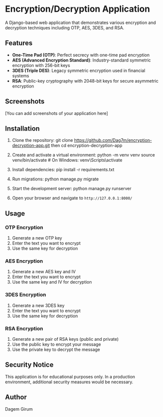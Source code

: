 # Encryption/Decryption Application

A Django-based web application that demonstrates various encryption and decryption techniques including OTP, AES, 3DES, and RSA.

## Features

- **One-Time Pad (OTP)**: Perfect secrecy with one-time pad encryption
- **AES (Advanced Encryption Standard)**: Industry-standard symmetric encryption with 256-bit keys
- **3DES (Triple DES)**: Legacy symmetric encryption used in financial systems
- **RSA**: Public-key cryptography with 2048-bit keys for secure asymmetric encryption

## Screenshots

[You can add screenshots of your application here]

## Installation

1. Clone the repository: git clone https://github.com/Dag7m/encryption-decryption-app.git then cd encryption-decryption-app

2. Create and activate a virtual environment: python -m venv venv
source venv/bin/activate  # On Windows: venv\Scripts\activate
  
3. Install dependencies: pip install -r requirements.txt

4. Run migrations: python manage.py migrate
5. Start the development server: python manage.py runserver
6. Open your browser and navigate to `http://127.0.0.1:8000/`

## Usage

### OTP Encryption
1. Generate a new OTP key
2. Enter the text you want to encrypt
3. Use the same key for decryption

### AES Encryption
1. Generate a new AES key and IV
2. Enter the text you want to encrypt
3. Use the same key and IV for decryption

### 3DES Encryption
1. Generate a new 3DES key
2. Enter the text you want to encrypt
3. Use the same key for decryption

### RSA Encryption
1. Generate a new pair of RSA keys (public and private)
2. Use the public key to encrypt your message
3. Use the private key to decrypt the message

## Security Notice

This application is for educational purposes only. In a production environment, additional security measures would be necessary.



## Author

Dagem Girum
